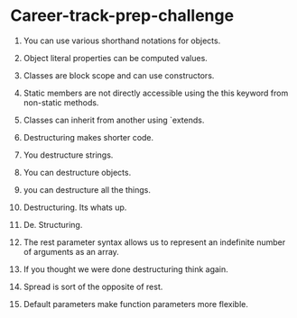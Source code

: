 # Career-track-prep-challenge

1) You can use various shorthand notations for objects. 

1) Object literal properties can be computed values.

1) Classes are block scope and can use constructors.

1) Static members are not directly accessible using the this keyword from non-static methods.

1) Classes can inherit from another using `extends.

1) Destructuring makes shorter code.

1) You destructure strings.

1) You can destructure objects.

1) you can destructure all the things.

1) Destructuring. Its whats up.

1) De. Structuring. 

1) The rest parameter syntax allows us to represent an indefinite number of arguments as an array.

1) If you thought we were done destructuring think again.

1) Spread is sort of the opposite of rest.

1) Default parameters make function parameters more flexible.

